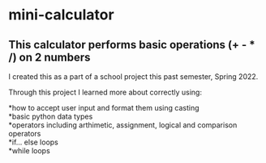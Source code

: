 # mini-calculator
 This calculator performs basic operations (+ - * /) on 2 numbers
---
 I created this as a part of a school project this past semester, Spring 2022. 
 
 Through this project I learned more about correctly using: 
 
   *how to accept user input and format them using casting \
   *basic python data types \
   *operators including arthimetic, assignment, logical and comparison operators \
   *if... else loops \
   *while loops 

